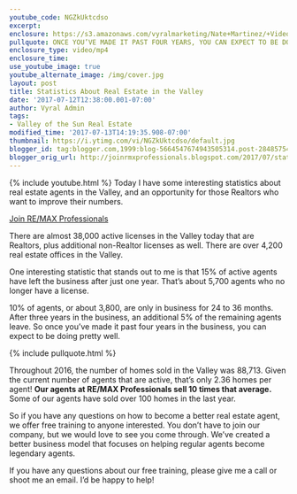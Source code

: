 ```yaml
---
youtube_code: NGZkUktcdso
excerpt:
enclosure: https://s3.amazonaws.com/vyralmarketing/Nate+Martinez/+Videos/2017/July/Phoenix+Real+Estate+Agent-+Statistics+About+Real+Estate+in+the+Valley.mp4
pullquote: ONCE YOU’VE MADE IT PAST FOUR YEARS, YOU CAN EXPECT TO BE DOING PRETTY WELL.
enclosure_type: video/mp4
enclosure_time:
use_youtube_image: true
youtube_alternate_image: /img/cover.jpg
layout: post
title: Statistics About Real Estate in the Valley
date: '2017-07-12T12:38:00.001-07:00'
author: Vyral Admin
tags:
- Valley of the Sun Real Estate
modified_time: '2017-07-13T14:19:35.908-07:00'
thumbnail: https://i.ytimg.com/vi/NGZkUktcdso/default.jpg
blogger_id: tag:blogger.com,1999:blog-5664547674943505314.post-2848575458070114290
blogger_orig_url: http://joinrmxprofessionals.blogspot.com/2017/07/statistics-about-real-estate-in-valley.html
---
```

{% include youtube.html %}
Today I have some interesting statistics about real estate agents in the Valley, and an opportunity for those Realtors who want to improve their numbers.

<a href="http://www.joinrmxprofessionals.com/Join-Today" target="_blank">Join RE/MAX Professionals</a>

There are almost 38,000 active licenses in the Valley today that are Realtors, plus additional non-Realtor licenses as well. There are over 4,200 real estate offices in the Valley.

One interesting statistic that stands out to me is that 15% of active agents have left the business after just one year. That’s about 5,700 agents who no longer have a license.

10% of agents, or about 3,800, are only in business for 24 to 36 months. After three years in the business, an additional 5% of the remaining agents leave. So once you’ve made it past four years in the business, you can expect to be doing pretty well.

{% include pullquote.html %}

Throughout 2016, the number of homes sold in the Valley was 88,713. Given the current number of agents that are active, that’s only 2.36 homes per agent! **Our agents at RE/MAX Professionals sell 10 times that average.** Some of our agents have sold over 100 homes in the last year.

 So if you have any questions on how to become a better real estate agent, we offer free training to anyone interested. You don’t have to join our company, but we would love to see you come through. We’ve created a better business model that focuses on helping regular agents become legendary agents.

If you have any questions about our free training, please give me a call or shoot me an email. I’d be happy to help!
